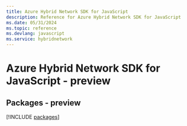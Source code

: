 ```yaml
---
title: Azure Hybrid Network SDK for JavaScript
description: Reference for Azure Hybrid Network SDK for JavaScript
ms.date: 05/31/2024
ms.topic: reference
ms.devlang: javascript
ms.service: hybridnetwork
---
```

# Azure Hybrid Network SDK for JavaScript - preview
## Packages - preview
[!INCLUDE [packages](hybrid-network-index.md)]